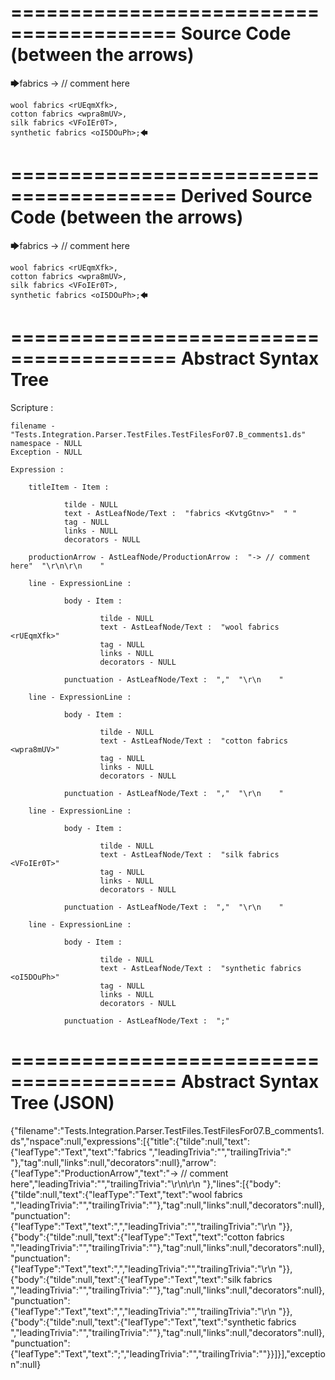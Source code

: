========================================
Source Code (between the arrows)
========================================

🡆fabrics <KvtgGtnv> -> // comment here

    wool fabrics <rUEqmXfk>,
    cotton fabrics <wpra8mUV>,
    silk fabrics <VFoIEr0T>,
    synthetic fabrics <oI5DOuPh>;🡄

========================================
Derived Source Code (between the arrows)
========================================

🡆fabrics <KvtgGtnv> -> // comment here

    wool fabrics <rUEqmXfk>,
    cotton fabrics <wpra8mUV>,
    silk fabrics <VFoIEr0T>,
    synthetic fabrics <oI5DOuPh>;🡄

========================================
Abstract Syntax Tree
========================================

Scripture : 

    filename - "Tests.Integration.Parser.TestFiles.TestFilesFor07.B_comments1.ds"
    namespace - NULL
    Exception - NULL

    Expression : 
    
        titleItem - Item : 
            
                tilde - NULL
                text - AstLeafNode/Text :  "fabrics <KvtgGtnv>"  " "
                tag - NULL
                links - NULL
                decorators - NULL
            
        productionArrow - AstLeafNode/ProductionArrow :  "-> // comment here"  "\r\n\r\n    "
    
        line - ExpressionLine : 
            
                body - Item : 
                    
                        tilde - NULL
                        text - AstLeafNode/Text :  "wool fabrics <rUEqmXfk>" 
                        tag - NULL
                        links - NULL
                        decorators - NULL
                    
                punctuation - AstLeafNode/Text :  ","  "\r\n    "
            
        line - ExpressionLine : 
            
                body - Item : 
                    
                        tilde - NULL
                        text - AstLeafNode/Text :  "cotton fabrics <wpra8mUV>" 
                        tag - NULL
                        links - NULL
                        decorators - NULL
                    
                punctuation - AstLeafNode/Text :  ","  "\r\n    "
            
        line - ExpressionLine : 
            
                body - Item : 
                    
                        tilde - NULL
                        text - AstLeafNode/Text :  "silk fabrics <VFoIEr0T>" 
                        tag - NULL
                        links - NULL
                        decorators - NULL
                    
                punctuation - AstLeafNode/Text :  ","  "\r\n    "
            
        line - ExpressionLine : 
            
                body - Item : 
                    
                        tilde - NULL
                        text - AstLeafNode/Text :  "synthetic fabrics <oI5DOuPh>" 
                        tag - NULL
                        links - NULL
                        decorators - NULL
                    
                punctuation - AstLeafNode/Text :  ";" 
            
    
========================================
Abstract Syntax Tree (JSON)
========================================

{"filename":"Tests.Integration.Parser.TestFiles.TestFilesFor07.B_comments1.ds","nspace":null,"expressions":[{"title":{"tilde":null,"text":{"leafType":"Text","text":"fabrics <KvtgGtnv>","leadingTrivia":"","trailingTrivia":" "},"tag":null,"links":null,"decorators":null},"arrow":{"leafType":"ProductionArrow","text":"-> // comment here","leadingTrivia":"","trailingTrivia":"\r\n\r\n    "},"lines":[{"body":{"tilde":null,"text":{"leafType":"Text","text":"wool fabrics <rUEqmXfk>","leadingTrivia":"","trailingTrivia":""},"tag":null,"links":null,"decorators":null},"punctuation":{"leafType":"Text","text":",","leadingTrivia":"","trailingTrivia":"\r\n    "}},{"body":{"tilde":null,"text":{"leafType":"Text","text":"cotton fabrics <wpra8mUV>","leadingTrivia":"","trailingTrivia":""},"tag":null,"links":null,"decorators":null},"punctuation":{"leafType":"Text","text":",","leadingTrivia":"","trailingTrivia":"\r\n    "}},{"body":{"tilde":null,"text":{"leafType":"Text","text":"silk fabrics <VFoIEr0T>","leadingTrivia":"","trailingTrivia":""},"tag":null,"links":null,"decorators":null},"punctuation":{"leafType":"Text","text":",","leadingTrivia":"","trailingTrivia":"\r\n    "}},{"body":{"tilde":null,"text":{"leafType":"Text","text":"synthetic fabrics <oI5DOuPh>","leadingTrivia":"","trailingTrivia":""},"tag":null,"links":null,"decorators":null},"punctuation":{"leafType":"Text","text":";","leadingTrivia":"","trailingTrivia":""}}]}],"exception":null}